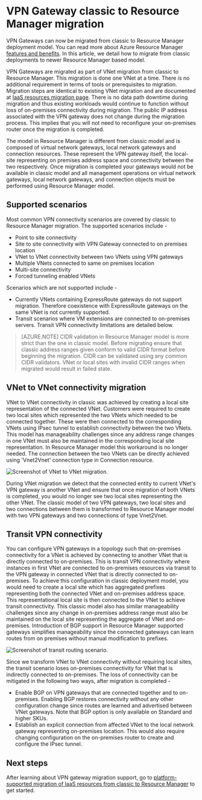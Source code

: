 <properties
    pageTitle="VPN Gateway Classic to Resource Manager Migration | Azure"
    description="This page provides an overview of the VPN Gateway Classic to Resource Manager migration."
    documentationcenter="na"
    services="vpn-gateway"
    author="amsriva"
    manager="rossort"
    editor="amsriva" />
<tags
    ms.assetid="caa8eb19-825a-4031-8b49-18fbf3ebc04e"
    ms.service="vpn-gateway"
    ms.devlang="na"
    ms.topic="article"
    ms.tgt_pltfrm="na"
    ms.workload="infrastructure-services"
    ms.date="10/28/2016"
    wacn.date=""
    ms.author="amsriva" />

# VPN Gateway classic to Resource Manager migration
VPN Gateways can now be migrated from classic to Resource Manager deployment model. You can read more about Azure Resource Manager [features and benefits](/documentation/articles/resource-group-overview/). In this article, we  detail how to migrate from classic deployments to newer Resource Manager based model. 

VPN Gateways are migrated as part of VNet migration from classic to Resource Manager. This migration is done one VNet at a time. There is no additional requirement in terms of tools or prerequisites to migration. Migration steps are identical to existing VNet migration and are documented at [IaaS resources migration page](/documentation/articles/virtual-machines-windows-ps-migration-classic-resource-manager/). There is no data path downtime during migration and thus existing workloads would continue to function without loss of on-premises connectivity during migration. The public IP address associated with the VPN gateway does not change during the migration process. This implies that you will not need to reconfigure your on-premises router once the migration is completed.  

The model in Resource Manager is different from classic model and is composed of virtual network gateways, local network gateways and connection resources. These represent the VPN gateway itself, the local-site representing on premises address space and connectivity between the two respectively. Once migration is completed your gateways would not be available in classic model and all management operations on virtual network gateways, local network gateways, and connection objects must be performed using Resource Manager model.

## Supported scenarios
Most common VPN connectivity scenarios are covered by classic to Resource Manager migration. The supported scenarios include -

* Point to site connectivity
* Site to site connectivity with VPN Gateway connected to on premises location
* VNet to VNet connectivity between two VNets using VPN gateways
* Multiple VNets connected to same on premises location
* Multi-site connectivity
* Forced tunneling enabled VNets

Scenarios which are not supported include -  

* Currently VNets containing ExpressRoute gateways do not support migration. Therefore coexistence with ExpressRoute gateways on the same VNet is not currently supported.
* Transit scenarios where VM extensions are connected to on-premises servers. Transit VPN connectivity limitations are detailed below.

> [AZURE.NOTE]
> CIDR validation in Resource Manager model is more strict than the one in classic model. Before migrating ensure that classic address ranges given conform to valid CIDR format before beginning the migration. CIDR can be validated using any common CIDR validators. VNet or local sites with invalid CIDR ranges when migrated would result in failed state.
> 
> 

## VNet to VNet connectivity migration
VNet to VNet connectivity in classic was achieved by creating a local site representation of the connected VNet. Customers were required to create two local sites which represented the two VNets which needed to be connected together. These were then connected to the corresponding VNets using IPsec tunnel to establish connectivity between the two VNets. This model has manageability challenges since any address range changes in one VNet must also be maintained in the corresponding local site representation. In Resource Manager model this workaround is no longer needed. The connection between the two VNets can be directly achieved using 'Vnet2Vnet' connection type in Connection resource. 

![Screenshot of VNet to VNet migration.](./media/vpn-gateway-migration/migration1.png)

During VNet migration we detect that the connected entity to current VNet's VPN gateway is another VNet and ensure that once migration of both VNets is completed, you would no longer see two local sites representing the other VNet. The classic model of two VPN gateways, two local sites and two connections between them is transformed to Resource Manager model with two VPN gateways and two connections of type Vnet2Vnet.

## Transit VPN connectivity
You can configure VPN gateways in a topology such that on-premises connectivity for a VNet is achieved by connecting to another VNet that is directly connected to on-premises. This is transit VPN connectivity where instances in first VNet are connected to on-premises resources via transit to the VPN gateway in connected VNet that is directly connected to on-premises. To achieve this configuration in classic deployment model, you would need to create a local site which has aggregated prefixes representing both the connected VNet and on-premises address space. This representational local site is then connected to the VNet to achieve transit connectivity. This classic model also has similar manageability challenges since any change in on-premises address range must also be maintained on the local site representing the aggregate of VNet and on-premises. Introduction of BGP support in Resource Manager supported gateways simplifies manageability since the connected gateways can learn routes from on premises without manual modification to prefixes.

![Screenshot of transit routing scenario.](./media/vpn-gateway-migration/migration2.png)

Since we transform VNet to VNet connectivity without requiring local sites, the transit scenario loses on-premises connectivity for VNet that is indirectly connected to on-premises. The loss of connectivity can be mitigated in the following two ways, after migration is completed - 

* Enable BGP on VPN gateways that are connected together and to on-premises. Enabling BGP restores connectivity without any other configuration change since routes are learned and advertised between VNet gateways. Note that BGP option is only available on Standard and higher SKUs.
* Establish an explicit connection from affected VNet to the local network gateway representing on-premises location. This would also require changing configuration on the on-premises router to create and configure the IPsec tunnel.

## Next steps
After learning about VPN gateway migration support, go to [platform-supported migration of IaaS resources from classic to Resource Manager](/documentation/articles/virtual-machines-windows-ps-migration-classic-resource-manager/) to get started.

